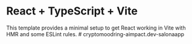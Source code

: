 # React + TypeScript + Vite

This template provides a minimal setup to get React working in Vite with HMR and some ESLint rules.
#   c r y p t o m o o d r i n g - a i m p a c t . d e v - s a l o n a a p p  
 
